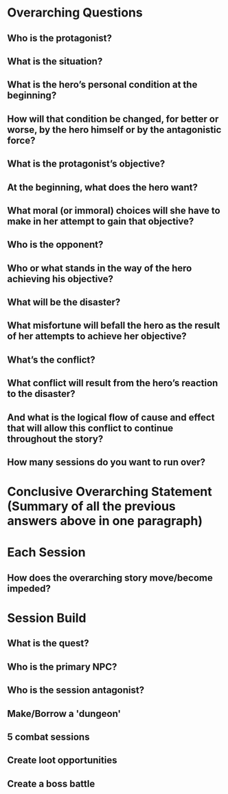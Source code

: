 # Overarching Questions

## Who is the protagonist?
## What is the situation?
## What is the hero’s personal condition at the beginning?
## How will that condition be changed, for better or worse, by the hero himself or by the antagonistic force?
## What is the protagonist’s objective?
## At the beginning, what does the hero want?
## What moral (or immoral) choices will she have to make in her attempt to gain that objective?
## Who is the opponent?
## Who or what stands in the way of the hero achieving his objective?
## What will be the disaster?
## What misfortune will befall the hero as the result of her attempts to achieve her objective?
## What’s the conflict?
## What conflict will result from the hero’s reaction to the disaster?
## And what is the logical flow of cause and effect that will allow this conflict to continue throughout the story?
## How many sessions do you want to run over?

# Conclusive Overarching Statement (Summary of all the previous answers above in one paragraph)

# Each Session
## How does the overarching story move/become impeded?


# Session Build
## What is the quest?
## Who is the primary NPC?
## Who is the session antagonist?
## Make/Borrow a 'dungeon'
## 5 combat sessions
## Create loot opportunities
## Create a boss battle

